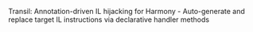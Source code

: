 Transil: Annotation-driven IL hijacking for Harmony - Auto-generate and replace target IL instructions via declarative handler methods
